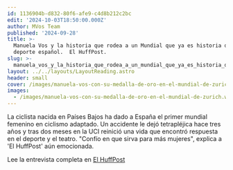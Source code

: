 ```yaml
---
id: 1136904b-d832-80f6-afe9-c4d8b212c2bc
edit: '2024-10-03T18:50:00.000Z'
author: MVos Team
published: '2024-09-28'
title: >-
  Manuela Vos y la historia que rodea a un Mundial que ya es historia del
  deporte español.  El HuffPost.
slug: >-
  manuela_vos_y_la_historia_que_rodea_a_un_mundial_que_ya_es_historia_del_deporte_espanol__el_huffpost
layout: ../../layouts/LayoutReading.astro
header: small
cover: /images/manuela-vos-con-su-medalla-de-oro-en-el-mundial-de-zurich.webp
images:
  - /images/manuela-vos-con-su-medalla-de-oro-en-el-mundial-de-zurich.webp
---
```


La ciclista nacida en Países Bajos ha dado a España el primer mundial femenino en ciclismo adaptado. Un accidente le dejó tetrapléjica hace tres años y tras dos meses en la UCI reinició una vida que encontró respuesta en el deporte y el teatro. "Confío en que sirva para más mujeres", explica a 'El HuffPost' aún emocionada.


Lee la entrevista completa en [El HuffPost](https://www.huffingtonpost.es/deporte/manuela-vos-historia-rodea-mundial-historia-deporte-espanol.html)


<figure><img src="/images/manuela-vos-con-su-medalla-de-oro-en-el-mundial-de-zurich.webp" alt=""><figcaption align="left"></figcaption></figure>

